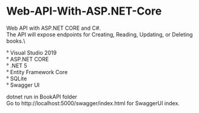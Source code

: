 # Web-API-With-ASP.NET-Core
Web API with ASP.NET CORE and C#.\
The API will expose endpoints for Creating, Reading, Updating, or Deleting books.\

[Tools I used]:\
° Visual Studio 2019\
° ASP.NET CORE\
° .NET 5\
° Entity Framework Core\
° SQLite\
° Swagger UI

[Run the project]:\
dotnet run in BookAPI folder\
Go to http://localhost:5000/swagger/index.html for SwaggerUI index.
